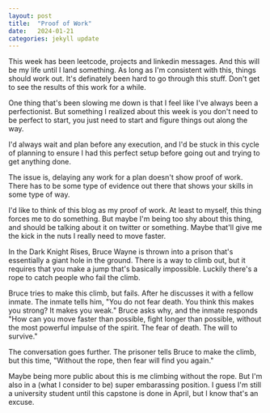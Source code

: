 ```yaml
---
layout: post
title:  "Proof of Work"
date:   2024-01-21
categories: jekyll update
---
```


This week has been leetcode, projects and linkedin messages. And this will be
my life until I land something. As long as I'm consistent with this, things
should work out. It's definately been hard to go through this stuff. Don't get
to see the results of this work for a while.

One thing that's been slowing me down is that I feel like I've always been a
perfectionist. But something I realized about this week is you don't need to be
perfect to start, you just need to start and figure things out along the way.

I'd always wait and plan before any execution, and I'd be stuck in this cycle
of planning to ensure I had this perfect setup before going out and trying to
get anything done.

The issue is, delaying any work for a plan doesn't show proof of work. There
has to be some type of evidence out there that shows your skills in some type
of way.

I'd like to think of this blog as my proof of work. At least to myself, this
thing forces me to do something. But maybe I'm being too shy about this thing,
and should be talking about it on twitter or something. Maybe that'll give me
the kick in the nuts I really need to move faster.

In the Dark Knight Rises, Bruce Wayne is thrown into a prison that's
essentially a giant hole in the ground. There is a way to climb out, but it
requires that you make a jump that's basically impossible. Luckily there's a
rope to catch people who fail the climb.

Bruce tries to make this climb, but fails. After he discusses it with a fellow
inmate. The inmate tells him, "You do not fear death. You think this makes you
strong? It makes you weak." Bruce asks why, and the inmate responds "How can
you move faster than possible, fight longer than possible, without the most
powerful impulse of the spirit. The fear of death. The will to survive."

The conversation goes further. The prisoner tells Bruce to make the climb, but
this time, "Without the rope, then fear will find you again."

Maybe being more public about this is me climbing without the rope. But I'm
also in a (what I consider to be) super embarassing position. I guess I'm still
a university student until this capstone is done in April, but I know that's an
excuse.
